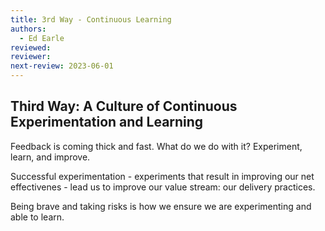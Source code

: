 ```yaml
---
title: 3rd Way - Continuous Learning
authors: 
  - Ed Earle
reviewed: 
reviewer:
next-review: 2023-06-01
---
```


## Third Way: A Culture of Continuous Experimentation and Learning

Feedback is coming thick and fast. What do we do with it? Experiment,  learn, and improve.

Successful experimentation - experiments that result in improving our net effectivenes - lead us to improve our value stream: our delivery practices.

Being brave and taking risks is how we ensure we are experimenting and able to learn.